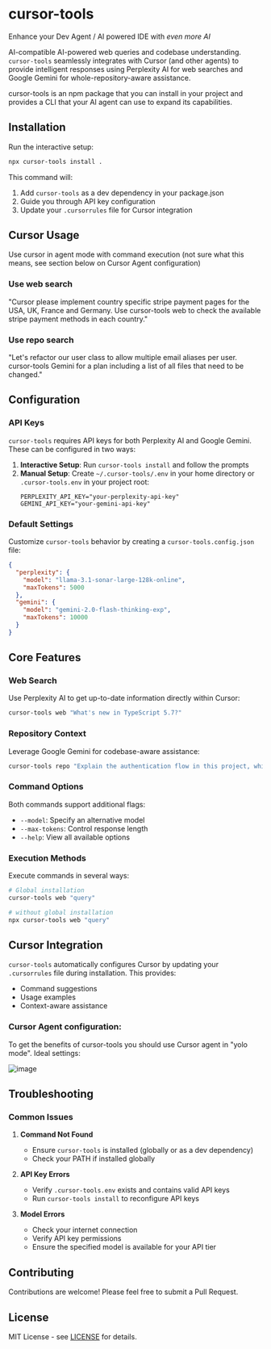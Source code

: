 # cursor-tools

Enhance your Dev Agent / AI powered IDE with *even more AI*

AI-compatible AI-powered web queries and codebase understanding. `cursor-tools` seamlessly integrates with Cursor (and other agents) to provide intelligent responses using Perplexity AI for web searches and Google Gemini for whole-repository-aware assistance.

cursor-tools is an npm package that you can install in your project and provides a CLI that your AI agent can use to expand its capabilities.

## Installation

Run the interactive setup:
```bash
npx cursor-tools install .
```

This command will:

1. Add `cursor-tools` as a dev dependency in your package.json
2. Guide you through API key configuration
3. Update your `.cursorrules` file for Cursor integration

## Cursor Usage

Use cursor in agent mode with command execution (not sure what this means, see section below on Cursor Agent configuration)

### Use web search
"Cursor please implement country specific stripe payment pages for the USA, UK, France and Germany. Use cursor-tools web to check the available stripe payment methods in each country."

### Use repo search
"Let's refactor our user class to allow multiple email aliases per user. cursor-tools Gemini for a plan including a list of all files that need to be changed."

## Configuration

### API Keys
`cursor-tools` requires API keys for both Perplexity AI and Google Gemini. These can be configured in two ways:

1. **Interactive Setup**: Run `cursor-tools install` and follow the prompts
2. **Manual Setup**: Create `~/.cursor-tools/.env` in your home directory or `.cursor-tools.env` in your project root:
   ```env
   PERPLEXITY_API_KEY="your-perplexity-api-key"
   GEMINI_API_KEY="your-gemini-api-key"
   ```

### Default Settings
Customize `cursor-tools` behavior by creating a `cursor-tools.config.json` file:
```json
{
  "perplexity": {
    "model": "llama-3.1-sonar-large-128k-online",
    "maxTokens": 5000
  },
  "gemini": {
    "model": "gemini-2.0-flash-thinking-exp",
    "maxTokens": 10000
  }
}
```

## Core Features

### Web Search
Use Perplexity AI to get up-to-date information directly within Cursor:
```bash
cursor-tools web "What's new in TypeScript 5.7?"
```

### Repository Context
Leverage Google Gemini for codebase-aware assistance:
```bash
cursor-tools repo "Explain the authentication flow in this project, which files are involved?"
```

### Command Options
Both commands support additional flags:
- `--model`: Specify an alternative model
- `--max-tokens`: Control response length
- `--help`: View all available options

### Execution Methods
Execute commands in several ways:
```bash
# Global installation
cursor-tools web "query"

# without global installation
npx cursor-tools web "query"
```

## Cursor Integration
`cursor-tools` automatically configures Cursor by updating your `.cursorrules` file during installation. This provides:
- Command suggestions
- Usage examples
- Context-aware assistance

### Cursor Agent configuration:

To get the benefits of cursor-tools you should use Cursor agent in "yolo mode". Ideal settings:

![image](https://github.com/user-attachments/assets/783e26cf-c339-4cae-9629-857da0359cef)

## Troubleshooting

### Common Issues

1. **Command Not Found**
   - Ensure `cursor-tools` is installed (globally or as a dev dependency)
   - Check your PATH if installed globally

2. **API Key Errors**
   - Verify `.cursor-tools.env` exists and contains valid API keys
   - Run `cursor-tools install` to reconfigure API keys

3. **Model Errors**
   - Check your internet connection
   - Verify API key permissions
   - Ensure the specified model is available for your API tier

## Contributing

Contributions are welcome! Please feel free to submit a Pull Request.

## License

MIT License - see [LICENSE](LICENSE) for details. 
